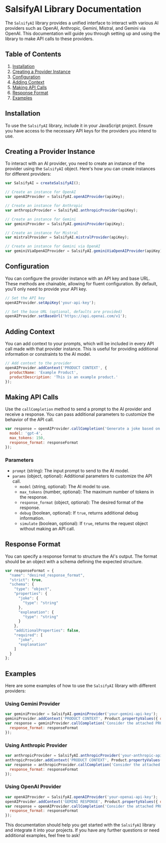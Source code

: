# SalsifyAI Library Documentation

The `SalsifyAI` library provides a unified interface to interact with various AI providers such as OpenAI, Anthropic, Gemini, Mistral, and Gemini via OpenAI. This documentation will guide you through setting up and using the library to make API calls to these providers.

## Table of Contents

1. [Installation](#installation)
2. [Creating a Provider Instance](#creating-a-provider-instance)
3. [Configuration](#configuration)
4. [Adding Context](#adding-context)
5. [Making API Calls](#making-api-calls)
6. [Response Format](#response-format)
7. [Examples](#examples)

## Installation

To use the `SalsifyAI` library, include it in your JavaScript project. Ensure you have access to the necessary API keys for the providers you intend to use.

## Creating a Provider Instance

To interact with an AI provider, you need to create an instance of the provider using the `SalsifyAI` object. Here's how you can create instances for different providers:

```javascript
var SalsifyAI = createSalsifyAI();

// Create an instance for OpenAI
var openAIProvider = SalsifyAI.openAIProvider(apiKey);

// Create an instance for Anthropic
var anthropicProvider = SalsifyAI.anthropicProvider(apiKey);

// Create an instance for Gemini
var geminiProvider = SalsifyAI.geminiProvider(apiKey);

// Create an instance for Mistral
var mistralProvider = SalsifyAI.mistralProvider(apiKey);

// Create an instance for Gemini via OpenAI
var geminiViaOpenAIProvider = SalsifyAI.geminiViaOpenAIProvider(apiKey);
```

## Configuration

You can configure the provider instance with an API key and base URL. These methods are chainable, allowing for fluent configuration.
By default, you'll only need to provide your API key.

```javascript
// Set the API key
openAIProvider.setApiKey('your-api-key');

// Set the base URL (optional, defaults are provided)
openAIProvider.setBaseUrl('https://api.openai.com/v1');
```

## Adding Context

You can add context to your prompts, which will be included in every API call made with that provider instance. This is useful for providing additional information or constraints to the AI model.

```javascript
// Add context to the provider
openAIProvider.addContext('PRODUCT CONTEXT', {
  productName: 'Example Product',
  productDescription: 'This is an example product.'
});
```

## Making API Calls

Use the `callCompletion` method to send a prompt to the AI provider and receive a response. You can pass additional parameters to customize the behavior of the API call.

```javascript
var response = openAIProvider.callCompletion('Generate a joke based on the product context.', {
  model: 'gpt-4',
  max_tokens: 150,
  response_format: responseFormat
});
```

### Parameters

- `prompt` (string): The input prompt to send to the AI model.
- `params` (object, optional): Additional parameters to customize the API call.
  - `model` (string, optional): The AI model to use.
  - `max_tokens` (number, optional): The maximum number of tokens in the response.
  - `response_format` (object, optional): The desired format of the response.
  - `debug` (boolean, optional): If `true`, returns additional debug information.
  - `simulate` (boolean, optional): If `true`, returns the request object without making an API call.

## Response Format

You can specify a response format to structure the AI's output. The format should be an object with a schema defining the expected structure.

```javascript
var responseFormat = {
  "name": "desired_response_format",
  "strict": true,
  "schema": {
    "type": "object",
    "properties": {
      "joke": {
        "type": "string"
      },
      "explanation": {
        "type": "string"
      }
    },
    "additionalProperties": false,
    "required": [
      "joke",
      "explanation"
    ]
  }
};
```

## Examples

Here are some examples of how to use the `SalsifyAI` library with different providers:

### Using Gemini Provider

```javascript
var geminiProvider = SalsifyAI.geminiProvider('your-gemini-api-key');
geminiProvider.addContext('PRODUCT CONTEXT', Product.propertyValues({ dataType: 'string' }));
var response = geminiProvider.callCompletion('Consider the attached PRODUCT CONTEXT, draw a funny conclusion', {
  response_format: responseFormat
});
```

### Using Anthropic Provider

```javascript
var anthropicProvider = SalsifyAI.anthropicProvider('your-anthropic-api-key');
anthropicProvider.addContext('PRODUCT CONTEXT', Product.propertyValues({ dataType: 'string' }));
var response = anthropicProvider.callCompletion('Consider the attached PRODUCT CONTEXT, draw a funny conclusion', {
  response_format: responseFormat
});
```

### Using OpenAI Provider

```javascript
var openAIProvider = SalsifyAI.openAIProvider('your-openai-api-key');
openAIProvider.addContext('GEMINI RESPONSE', Product.propertyValues({ dataType: 'string' }));
var response = openAIProvider.callCompletion('Consider the attached PRODUCT CONTEXT, draw a funny conclusion', {
  response_format: responseFormat
});
```

This documentation should help you get started with the `SalsifyAI` library and integrate it into your projects. If you have any further questions or need additional examples, feel free to ask!

